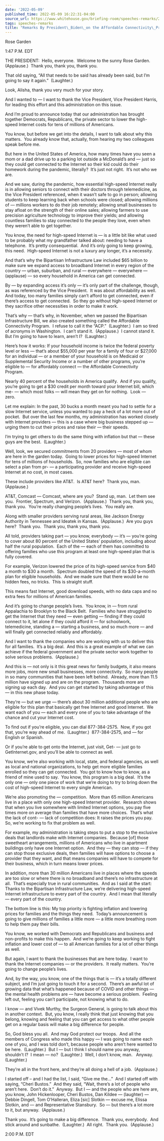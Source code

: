 ```yaml
---
date: '2022-05-09'
published_time: 2022-05-09 16:22:31-04:00
source_url: https://www.whitehouse.gov/briefing-room/speeches-remarks/2022/05/09/remarks-by-president-biden-on-the-affordable-connectivity-program%ef%bf%bc/
tags: speeches-remarks
title: "Remarks By President\_Biden\_on the Affordable Connectivity\_Program\uFFFC"
---
```

 
Rose Garden

1:47 P.M. EDT  
  
THE PRESIDENT:  Hello, everyone.  Welcome to the sunny Rose Garden. 
(Applause.)  Thank you, thank you, thank you.  
  
That old saying, “All that needs to be said has already been said, but
I’m going to say it again.”  (Laughter.)  
  
Look, Alisha, thank you very much for your story.  
  
And I wanted to — I want to thank the Vice President, Vice President
Harris, for leading this effort and this administration on this
issue.   
  
And I’m proud to announce today that our administration has brought
together Democrats, Republicans, the private sector to lower the
high-speed Internet costs for tens of millions of Americans.  
  
You know, but before we get into the details, I want to talk about why
this matters.  You already know that, actually, from hearing my two
colleagues speak before me.  
  
But here in the United States of America, how many times have you seen a
mom or a dad drive up to a parking lot outside a McDonald’s and — just
so they could get connected to the Internet so their kid could do their
homework during the pandemic, literally?  It’s just not right.  It’s not
who we are.  
  
And we saw, during the pandemic, how essential high-speed Internet
really is in allowing seniors to connect with their doctors through
telemedicine, as the Vice President referenced, when it wasn’t safe to
go in person; allowing students to keep learning back when schools were
closed; allowing millions of — millions workers to do their job
remotely; allowing small businesses to stay afloat on the strength of
their online sales; allowing farmers to use precision agriculture
technology to improve their yields; and allowing countless families to
stay connected to the people they love, even when they weren’t able to
get together.   
  
You know, the need for high-speed Internet is — is a little bit like
what used to be probably what my grandfather talked about: needing to
have a telephone.  It’s pretty consequential.  And it’s only going to
keep growing, this need.  High-speed Internet is not a luxury any
longer, it’s a necessity.   
  
And that’s why the Bipartisan Infrastructure Law included $65 billion to
make sure we expand access to broadband Internet in every region of the
country — urban, suburban, and rural — everywhere — everywhere —
(applause) — so every household in America can get connected.  
  
By — by expanding access it’s only — it’s only part of the challenge,
though, as was referenced by the Vice President.  It was about
affordability as well.  And today, too many families simply can’t afford
to get connected, even if there’s access to get connected.  So they go
without high-speed Internet or they sacrifice other necessities in order
to make it work.   
  
That’s why — that’s why, in November, when we passed the Bipartisan
Infrastructure Bill, we also created something called the Affordable
Connectivity Program.  I refuse to call it the “ACP.”  (Laughter.)  I am
so tired of acronyms in Washington.  I can’t stand it.  (Applause.)  I
cannot stand it.  But I’m going to have to learn, aren’t I? 
(Laughter.)   
  
Here’s how it works: If your household income is twice the federal
poverty level or less — that’s about $55,000 per year for a family of
four or $27,000 for an individual — or a member of your household is on
Medicaid or Supplemental Security Income or a number of other programs,
you’re eligible to — for affordably connect — the Affordable
Connectivity Program.   
  
Nearly 40 percent of the households in America qualify.  And if you
qualify, you’re going to get a $30 credit per month toward your Internet
bill, which me- — which most folks — will mean they get on for nothing. 
Look — zero.     
  
Let me explain: In the past, 30 bucks a month meant you had to settle
for a slow Internet service, unless you wanted to pay a heck of a lot
more out of pocket.  But over the last few months, my administration has
worked closely with Internet providers — this is a case where big
business stepped up — urging them to cut their prices and raise their —
their speeds.  

I’m trying to get others to do the same thing with inflation but that —
these guys are the best.  (Laughter.)

Well, look, we secured commitments from 20 providers — most of whom are
here in the garden today.  Going to lower prices for high-speed Internet
for tens of millions of households.  So, now families who are eligible
can select a plan from pr- — a participating provider and receive
high-speed Internet at no cost, in most cases.  
  
These include providers like AT&T.  Is AT&T here?  Thank you, man. 
(Applause.)

AT&T, Comcast — Comcast, where are you?  Stand up, man.  Let them see
you.  Frontier, Spectrum, and Verizon.  (Applause.)  Thank you, thank
you, thank you.  You’re really changing people’s lives.  You really
are.    
  
Along with smaller providers serving rural areas, like Jackson Energy
Authority in Tennessee and Ideatek in Kansas.  (Applause.)  Are you guys
here?  Thank you.  Thank you, thank you, thank you.      
  
All told, providers taking part — you know, everybody — it’s — you’re
going to cover about 80 percent of the United States’ population,
including about half the rural population.  Each of the — each of them
has committed to offering families who use this program at least one
high-speed plan that is fully covered.   
  
For example, Verizon lowered the price of its high-speed service from
$40 a month to $30 a month.  Spectrum doubled the speed of its
$30-a-month plan for eligible households.  And we made sure that there
would be no hidden fees, no tricks.  This is straight stuff.    
  
This means fast Internet, good download speeds, with no data caps and no
extra fees for millions of American families.      
  
And it’s going to change people’s lives.  You know, in — from rural
Appalachia to Brooklyn to the Black Belt.  Families who have struggled
to get the Internet that they need — even getting — finding if they
could connect to it, let alone if they could afford it — for schoolwork,
telemedicine, standing a — starting a business, and so much more — and
will finally get connected reliably and affordably.  
  
And I want to thank the companies who are working with us to deliver
this for all families.  It’s a big deal.  And this is a great example of
what we can achieve if the federal government and the private sector
work together to solve serious problems.  (Applause.)

And this is — not only is it this great news for family budgets, it also
means more jobs, more new small businesses, more connectivity.  So many
people in so many communities that have been left behind.  Already, more
than 11.5 million have signed up and are on the program.  Thousands more
are signing up each day.  And you can get started by taking advantage of
this — in this new phase today.  

They’re — but we urge — there’s about 30 million additional people who
are eligible for this plan that basically get free Internet and good
Internet.  We want each of you — each and every one of you to take
advantage of the chance and cut your Internet cost.

To find out if you’re eligible, you can dial 877-384-2575.  Now, if you
got that, you’re way ahead of me.  (Laughter.)  877-384-2575, and — for
English or Spanish.

Or if you’re able to get onto the Internet, just visit, Get- — just go
to GetInternet.gov, and you’ll be able to connect as well.  
  
You know, we’re also working with local, state, and federal agencies, as
well as local and national organizations, to help get more eligible
families enrolled so they can get connected.  You got to know how to
know, as a friend of mine used to say.  You know, this program is a big
deal.  It’s the only one — only one piece of work that we’re doing to
try to bring down the cost of high-speed Internet to every single
American.   
  
We’re also promoting the — competition.  More than 65 million Americans
live in a place with only one high-speed Internet provider.  Research
shows that when you live somewhere with limited Internet options, you
pay five times more on average than families that have more choices. 
That’s what the lack of cont- — lack of competition does: It raises the
prices you pay.  So, we’re working to fix that problem as well.  
  
For example, my administration is taking steps to put a stop to the
exclusive deals that landlords make with Internet companies.  Because
\[of\] those sweetheart arrangements, millions of Americans who live in
apartment buildings only have one Internet option.  And they — they can
stop — if they can stop those exclusive deals, then families will have
options to choose a provider that they want, and that means companies
will have to compete for their business, which in turn means lower
prices.      
  
In addition, more than 30 million Americans live in places where the
speeds are too slow or where there is no broadband and there’s no
infrastructure at all.  That’s especially true in rural communities. 
And as I said at the start: Thanks to the Bipartisan Infrastructure Law,
we’re delivering high-speed Internet infrastructure to every part of the
country.  And I mean that literally — every part of the country.   
  
The bottom line is this: My top priority is fighting inflation and
lowering prices for families and the things they need.  Today’s
announcement is going to give millions of families a little more — a
little more breathing room to help them pay their bills.    
  
You know, we worked with Democrats and Republicans and business and
non-profits to make this happen.  And we’re going to keep working to
fight inflation and lower cost of — to all American families for a lot
of other things as well.    
  
But again, I want to thank the businesses that are here today.  I want
to thank the Internet companies — or the providers.  It really matters. 
You’re going to change people’s lives.   
  
And, by the way, you know, one of the things that is — it’s a totally
different subject, and I’m just going to touch it for a second.  There’s
an awful lot of growing data that what’s happened because of COVID and
other things — the mental health problems are — have become a serious
problem.  Feeling left out, feeling you can’t participate, not knowing
what to do.  
  
I know — and Vivek Murthy, the Surgeon General, is going to talk about
this in another context.  But, you know, I really think that just
knowing that you belong, knowing and feeling that you can get access to
what other people get on a regular basis will make a big difference for
people.   
  
So, God bless you all.  And may God protect our troops.  And all the
members of Congress who made this happy — I was going to name each one
of you, and I was told don’t, because people who aren’t here wanted to
be here.  (Laughter.)  But I — but I think I should name you anyway,
shouldn’t I?  I mean — no?  (Laughter.)  Well, I don’t know, man.  
Anyway.  (Laughter.)  
  
They’re all in the front here, and they’re all doing a hell of a job. 
(Applause.)   
  
I started off – and I had the list, I said, “Give me the…”  And I
started off with saying, “Cheri Bustos.”  And they said, “Wait, there’s
a lot of people who aren’t here.  Don’t do it.”  Anyway.  But I — and
the people who are here are, you know, John Hickenlooper, Cheri Bustos,
Dan Kildee — (laughter) — Debbie Dingell, Tom O’Halleran, Eliza \[sic\]
Slotkin — excuse me, Elissa Slotkin, and — and Representative
Stansbury.  So — but there’s a lot more to it, but anyway. 
(Applause.)   
  
Thank you.  It’s going to make a big difference.  Thank you, everybody. 
And stick around and sunbathe.  (Laughter.)  All right.  Thank you. 
(Applause.)  
  
2:00 P.M. EDT
